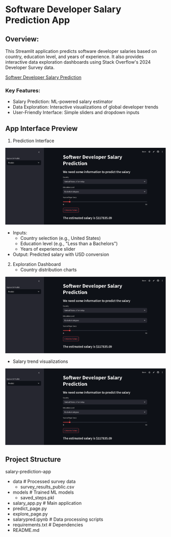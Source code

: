 # Software Developer Salary Prediction App
## Overview:
This Streamlit application predicts software developer salaries based on country, education level, and years of experience. It also provides interactive data exploration dashboards using Stack Overflow's 2024 Developer Survey data.

[Softwer Developer Salary Prediction](https://ml-web-app-dzefxzjgce2krfmyqma3tl.streamlit.app)

### Key Features:
- Salary Prediction: ML-powered salary estimator
- Data Exploration: Interactive visualizations of global developer trends
- User-Friendly Interface: Simple sliders and dropdown inputs

## App Interface Preview
1. Prediction Interface

![](predictioninterface.PNG)

- Inputs:
  - Country selection (e.g., United States)
  - Education level (e.g., "Less than a Bachelors")
  - Years of experience slider
- Output: Predicted salary with USD conversion

2. Exploration Dashboard
   - Country distribution charts
     
![](predictioninterface.PNG)

   -  Salary trend visualizations

![](predictioninterface.PNG)

## Project Structure
salary-prediction-app
  - data                  # Processed survey data
     - survey_results_public.csv
  - models                # Trained ML models
     - saved_steps.pkl
  - salary_app.py                  # Main application
  - predict_page.py
  - explore_page.py
  - salarypred.ipynb         # Data processing scripts
  - requirements.txt        # Dependencies
  - README.md


  

